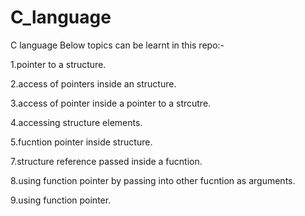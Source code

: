 # C_language
C language
Below topics can be learnt in this repo:-

1.pointer to a structure.

2.access of pointers inside an structure.

3.access of pointer inside a pointer to a strcutre.

4.accessing structure elements.

5.fucntion pointer inside structure.

7.structure reference passed inside a fucntion.

8.using function pointer by passing into other fucntion as arguments.

9.using function pointer.
